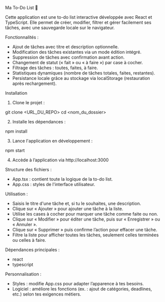 Ma To-Do List 📝

Cette application est une to-do list interactive développée avec React et TypeScript. Elle permet de créer, modifier, filtrer et gérer facilement ses tâches, avec une sauvegarde locale sur le navigateur.

Fonctionnalités :

- Ajout de tâches avec titre et description optionnelle.
- Modification des tâches existantes via un mode édition intégré.
- Suppression de tâches avec confirmation avant action.
- Changement de statut (« fait » ou « à faire ») par case à cocher.
- Filtrage des tâches : toutes, faites, à faire.
- Statistiques dynamiques (nombre de tâches totales, faites, restantes).
- Persistance locale grâce au stockage via localStorage (restauration après rechargement).

Installation
1. Clone le projet :

git clone <URL_DU_REPO>
cd <nom_du_dossier>

2. Installe les dépendances :

npm install

3. Lance l'application en développement :

npm start

4. Accède à l’application via http://localhost:3000

Structure des fichiers :

- App.tsx : contient toute la logique de la to-do list.
- App.css : styles de l'interface utilisateur.

Utilisation :

- Saisis le titre d'une tâche et, si tu le souhaites, une description.
- Clique sur « Ajouter » pour ajouter une tâche à la liste.
- Utilise les cases à cocher pour marquer une tâche comme faite ou non.
- Clique sur « Modifier » pour éditer une tâche, puis sur « Enregistrer » ou « Annuler ».
- Clique sur « Supprimer » puis confirme l’action pour effacer une tâche.
- Filtre la liste pour afficher toutes les tâches, seulement celles terminées ou celles à faire.

Dépendances principales :

- react
- typescript

Personnalisation :

- Styles : modifie App.css pour adapter l’apparence à tes besoins.
- Logiciel : améliore les fonctions (ex. : ajout de catégories, deadlines, etc.) selon tes exigences métiers.